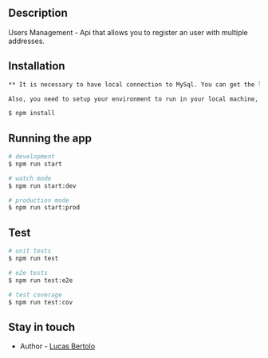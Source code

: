 ## Description

Users Management - Api that allows you to register an user with multiple addresses. 

## Installation

```bash
** It is necessary to have local connection to MySql. You can get the latest version here(https://www.mysql.com/downloads/).

Also, you need to setup your environment to run in your local machine, copy the env.sample file into a .env file and replace the MySql fields to your config.

$ npm install
```

## Running the app

```bash
# development
$ npm run start

# watch mode
$ npm run start:dev

# production mode
$ npm run start:prod
```

## Test

```bash
# unit tests
$ npm run test

# e2e tests
$ npm run test:e2e

# test coverage
$ npm run test:cov
```
## Stay in touch

- Author - [Lucas Bertolo](https://lucasbertolo.github.io)


